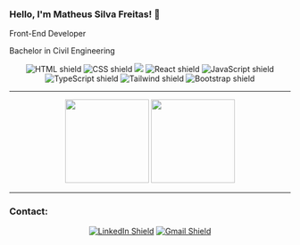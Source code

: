 ### Hello, I'm Matheus Silva Freitas! 👋

Front-End Developer 

Bachelor in Civil Engineering


<div align="center">
  <img src="https://img.shields.io/badge/HTML5-E34F26?style=for-the-badge&logo=html5&logoColor=white" alt="HTML shield">
  <img src="https://img.shields.io/badge/CSS3-1572B6?style=for-the-badge&logo=css3&logoColor=white" alt="CSS shield">
  <img src="https://img.shields.io/badge/sass-CC6699?style=for-the-badge&logo=sass&logoColor=white"/>
  <img src="https://img.shields.io/badge/React-20232A?style=for-the-badge&logo=react&logoColor=61DAFB" alt="React shield"/>
  <img src="https://img.shields.io/badge/JavaScript-F7DF1E?style=for-the-badge&logo=javascript&logoColor=black" alt="JavaScript shield">
   <img src="https://img.shields.io/badge/TypeScript-2D79C7?style=for-the-badge&logo=typescript&logoColor=white" alt="TypeScript shield">
  <img src="https://img.shields.io/badge/Tailwind-06B6D4?style=for-the-badge&logo=tailwindcss&logoColor=white" alt="Tailwind shield"/>
  <img src="https://img.shields.io/badge/Bootstrap-7952B3?style=for-the-badge&logo=bootstrap&logoColor=white" alt="Bootstrap shield"/>
</div>

---
<div align='center'>
  <img height="150rem" src="https://github-readme-stats.vercel.app/api?username=msilvafreitas&layout=compact&theme=chartreuse-dark&show_icons=true"/>
  <img height="150rem" src="https://github-readme-stats.vercel.app/api/top-langs/?username=msilvafreitas&layout=compact&theme=chartreuse-dark"/>
</div>

---

### Contact:
<div align='center'>
  <a href="https://www.linkedin.com/in/msilvafreitas/" target="_blank"><img src="https://img.shields.io/badge/-LinkedIn-%230077B5?style=for-the-badge&logo=linkedin&logoColor=white" alt="LinkedIn Shield"></a>
  <a href="mailto:freitas1matheus+github@gmail.com" target="_blank"><img src="https://img.shields.io/badge/Email-EA4335?style=for-the-badge&logo=gmail&logoColor=white" alt="Gmail Shield"></a>
</div>
